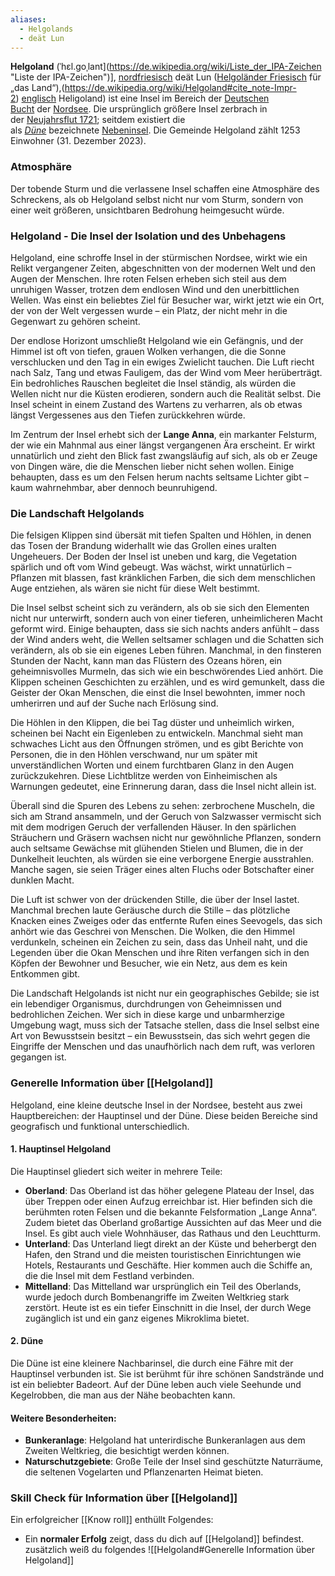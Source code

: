 ```yaml
---
aliases:
  - Helgolands
  - deät Lun
---
```

**Helgoland** (ˈhɛl.ɡoˌlant](https://de.wikipedia.org/wiki/Liste_der_IPA-Zeichen "Liste der IPA-Zeichen")], [nordfriesisch](https://de.wikipedia.org/wiki/Nordfriesische_Sprache "Nordfriesische Sprache") deät Lun ([Helgoländer Friesisch](https://de.wikipedia.org/wiki/Halunder "Halunder") für „das Land“),(https://de.wikipedia.org/wiki/Helgoland#cite_note-Impr-2) [englisch](https://de.wikipedia.org/wiki/Englische_Sprache "Englische Sprache") Heligoland) ist eine Insel im Bereich der [Deutschen Bucht](https://de.wikipedia.org/wiki/Deutsche_Bucht "Deutsche Bucht") der [Nordsee](https://de.wikipedia.org/wiki/Nordsee "Nordsee"). Die ursprünglich größere Insel zerbrach in der [Neujahrsflut 1721](https://de.wikipedia.org/wiki/Neujahrsflut_1721 "Neujahrsflut 1721"); seitdem existiert die als _[Düne](https://de.wikipedia.org/wiki/D%C3%BCne_(Insel) "Düne (Insel)")_ bezeichnete [Nebeninsel](https://de.wikipedia.org/wiki/Nebeninsel "Nebeninsel"). Die Gemeinde Helgoland zählt 1253 Einwohner (31. Dezember 2023).

### Atmosphäre
Der tobende Sturm und die verlassene Insel schaffen eine Atmosphäre des Schreckens, als ob Helgoland selbst nicht nur vom Sturm, sondern von einer weit größeren, unsichtbaren Bedrohung heimgesucht würde.

### **Helgoland - Die Insel der Isolation und des Unbehagens**

Helgoland, eine schroffe Insel in der stürmischen Nordsee, wirkt wie ein Relikt vergangener Zeiten, abgeschnitten von der modernen Welt und den Augen der Menschen. Ihre roten Felsen erheben sich steil aus dem unruhigen Wasser, trotzen dem endlosen Wind und den unerbittlichen Wellen. Was einst ein beliebtes Ziel für Besucher war, wirkt jetzt wie ein Ort, der von der Welt vergessen wurde – ein Platz, der nicht mehr in die Gegenwart zu gehören scheint.

Der endlose Horizont umschließt Helgoland wie ein Gefängnis, und der Himmel ist oft von tiefen, grauen Wolken verhangen, die die Sonne verschlucken und den Tag in ein ewiges Zwielicht tauchen. Die Luft riecht nach Salz, Tang und etwas Fauligem, das der Wind vom Meer herüberträgt. Ein bedrohliches Rauschen begleitet die Insel ständig, als würden die Wellen nicht nur die Küsten erodieren, sondern auch die Realität selbst. Die Insel scheint in einem Zustand des Wartens zu verharren, als ob etwas längst Vergessenes aus den Tiefen zurückkehren würde.

Im Zentrum der Insel erhebt sich der **Lange Anna**, ein markanter Felsturm, der wie ein Mahnmal aus einer längst vergangenen Ära erscheint. Er wirkt unnatürlich und zieht den Blick fast zwangsläufig auf sich, als ob er Zeuge von Dingen wäre, die die Menschen lieber nicht sehen wollen. Einige behaupten, dass es um den Felsen herum nachts seltsame Lichter gibt – kaum wahrnehmbar, aber dennoch beunruhigend.

### **Die Landschaft Helgolands**

Die felsigen Klippen sind übersät mit tiefen Spalten und Höhlen, in denen das Tosen der Brandung widerhallt wie das Grollen eines uralten Ungeheuers. Der Boden der Insel ist uneben und karg, die Vegetation spärlich und oft vom Wind gebeugt. Was wächst, wirkt unnatürlich – Pflanzen mit blassen, fast kränklichen Farben, die sich dem menschlichen Auge entziehen, als wären sie nicht für diese Welt bestimmt.

Die Insel selbst scheint sich zu verändern, als ob sie sich den Elementen nicht nur unterwirft, sondern auch von einer tieferen, unheimlicheren Macht geformt wird. Einige behaupten, dass sie sich nachts anders anfühlt – dass der Wind anders weht, die Wellen seltsamer schlagen und die Schatten sich verändern, als ob sie ein eigenes Leben führen. Manchmal, in den finsteren Stunden der Nacht, kann man das Flüstern des Ozeans hören, ein geheimnisvolles Murmeln, das sich wie ein beschwörendes Lied anhört. Die Klippen scheinen Geschichten zu erzählen, und es wird gemunkelt, dass die Geister der Okan Menschen, die einst die Insel bewohnten, immer noch umherirren und auf der Suche nach Erlösung sind.

Die Höhlen in den Klippen, die bei Tag düster und unheimlich wirken, scheinen bei Nacht ein Eigenleben zu entwickeln. Manchmal sieht man schwaches Licht aus den Öffnungen strömen, und es gibt Berichte von Personen, die in den Höhlen verschwand, nur um später mit unverständlichen Worten und einem furchtbaren Glanz in den Augen zurückzukehren. Diese Lichtblitze werden von Einheimischen als Warnungen gedeutet, eine Erinnerung daran, dass die Insel nicht allein ist.

Überall sind die Spuren des Lebens zu sehen: zerbrochene Muscheln, die sich am Strand ansammeln, und der Geruch von Salzwasser vermischt sich mit dem modrigen Geruch der verfallenden Häuser. In den spärlichen Sträuchern und Gräsern wachsen nicht nur gewöhnliche Pflanzen, sondern auch seltsame Gewächse mit glühenden Stielen und Blumen, die in der Dunkelheit leuchten, als würden sie eine verborgene Energie ausstrahlen. Manche sagen, sie seien Träger eines alten Fluchs oder Botschafter einer dunklen Macht.

Die Luft ist schwer von der drückenden Stille, die über der Insel lastet. Manchmal brechen laute Geräusche durch die Stille – das plötzliche Knacken eines Zweiges oder das entfernte Rufen eines Seevogels, das sich anhört wie das Geschrei von Menschen. Die Wolken, die den Himmel verdunkeln, scheinen ein Zeichen zu sein, dass das Unheil naht, und die Legenden über die Okan Menschen und ihre Riten verfangen sich in den Köpfen der Bewohner und Besucher, wie ein Netz, aus dem es kein Entkommen gibt.

Die Landschaft Helgolands ist nicht nur ein geographisches Gebilde; sie ist ein lebendiger Organismus, durchdrungen von Geheimnissen und bedrohlichen Zeichen. Wer sich in diese karge und unbarmherzige Umgebung wagt, muss sich der Tatsache stellen, dass die Insel selbst eine Art von Bewusstsein besitzt – ein Bewusstsein, das sich wehrt gegen die Eingriffe der Menschen und das unaufhörlich nach dem ruft, was verloren gegangen ist.

### Generelle Information über [[Helgoland]]
Helgoland, eine kleine deutsche Insel in der Nordsee, besteht aus zwei Hauptbereichen: der Hauptinsel und der Düne. Diese beiden Bereiche sind geografisch und funktional unterschiedlich.

#### 1. **Hauptinsel Helgoland**

Die Hauptinsel gliedert sich weiter in mehrere Teile:
- **Oberland**: Das Oberland ist das höher gelegene Plateau der Insel, das über Treppen oder einen Aufzug erreichbar ist. Hier befinden sich die berühmten roten Felsen und die bekannte Felsformation „Lange Anna“. Zudem bietet das Oberland großartige Aussichten auf das Meer und die Insel. Es gibt auch viele Wohnhäuser, das Rathaus und den Leuchtturm.
- **Unterland**: Das Unterland liegt direkt an der Küste und beherbergt den Hafen, den Strand und die meisten touristischen Einrichtungen wie Hotels, Restaurants und Geschäfte. Hier kommen auch die Schiffe an, die die Insel mit dem Festland verbinden.
- **Mittelland**: Das Mittelland war ursprünglich ein Teil des Oberlands, wurde jedoch durch Bombenangriffe im Zweiten Weltkrieg stark zerstört. Heute ist es ein tiefer Einschnitt in die Insel, der durch Wege zugänglich ist und ein ganz eigenes Mikroklima bietet.
#### 2. **Düne**
Die Düne ist eine kleinere Nachbarinsel, die durch eine Fähre mit der Hauptinsel verbunden ist. Sie ist berühmt für ihre schönen Sandstrände und ist ein beliebter Badeort. Auf der Düne leben auch viele Seehunde und Kegelrobben, die man aus der Nähe beobachten kann.
#### Weitere Besonderheiten:

- **Bunkeranlage**: Helgoland hat unterirdische Bunkeranlagen aus dem Zweiten Weltkrieg, die besichtigt werden können.
- **Naturschutzgebiete**: Große Teile der Insel sind geschützte Naturräume, die seltenen Vogelarten und Pflanzenarten Heimat bieten.

### Skill Check für Information über [[Helgoland]]
Ein erfolgreicher [[Know roll]] enthüllt Folgendes:
- Ein **normaler Erfolg** zeigt, dass du dich auf [[Helgoland]] befindest. zusätzlich weiß du folgendes ![[Helgoland#Generelle Information über Helgoland]]